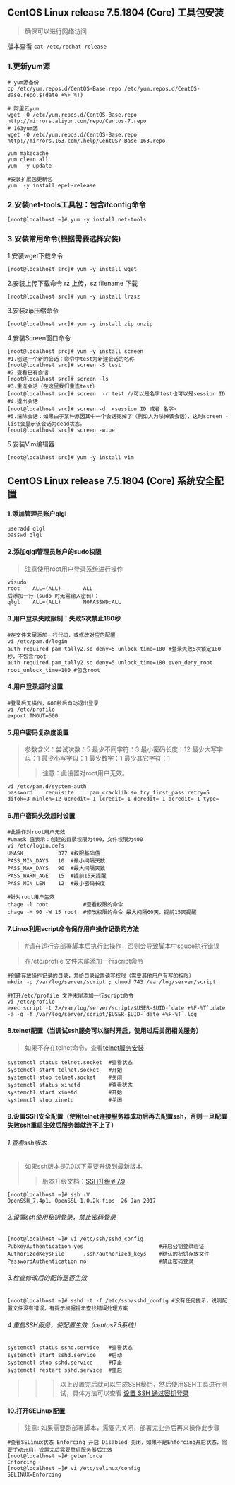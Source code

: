 ## CentOS Linux release 7.5.1804 (Core) 工具包安装
>确保可以进行网络访问

版本查看 `cat /etc/redhat-release`

### 1.更新yum源
```
# yum源备份
cp /etc/yum.repos.d/CentOS-Base.repo /etc/yum.repos.d/CentOS-Base.repo.$(date +%F_%T)

# 阿里云yum
wget -O /etc/yum.repos.d/CentOS-Base.repo http://mirrors.aliyun.com/repo/Centos-7.repo
# 163yum源
wget -O /etc/yum.repos.d/CentOS-Base.repo http://mirrors.163.com/.help/CentOS7-Base-163.repo

yum makecache
yum clean all
yum  -y update

#安装扩展包更新包
yum  -y install epel-release 
```
### 2.安装net-tools工具包：包含ifconfig命令

```
[root@localhost ~]# yum -y install net-tools
```

### 3.安装常用命令(根据需要选择安装)
1.安装wget下载命令
```
[root@localhost src]# yum -y install wget
```
2.安装上传下载命令 rz 上传，sz filename 下载
```
[root@localhost src]# yum -y install lrzsz
```
3.安装zip压缩命令
```
[root@localhost src]# yum -y install zip unzip
```
4.安装Screen窗口命令
```
[root@localhost src]# yum -y install screen 
#1.创建一个新的会话：命令中test为新建会话的名称
[root@localhost src]# screen -S test
#2.查看已有会话
[root@localhost src]# screen -ls
#3.重连会话（在这里我们重连test）
[root@localhost src]# screen  -r test //可以是名字test也可以是session ID
#4.退出会话
[root@localhost src]# screen -d  <session ID 或者 名字>
#5.清除会话：如果由于某种原因其中一个会话死掉了（例如人为杀掉该会话），这时screen -list会显示该会话为dead状态。
[root@localhost src]# screen -wipe
```
5.安装Vim编辑器
```
[root@localhost src]# yum -y install vim 
```

## CentOS Linux release 7.5.1804 (Core) 系统安全配置
#### 1.添加管理员账户qlgl
```
useradd qlgl
passwd qlgl
```
#### 2.添加qlgl管理员账户的sudo权限
>注意使用root用户登录系统进行操作
```
visudo
root    ALL=(ALL)       ALL 
后添加一行（sudo 时无需输入密码）：
qlgl    ALL=(ALL)       NOPASSWD:ALL
```
#### 3.用户登录失败限制：失败5次禁止180秒

```
#在文件末尾添加一行代码，或修改对应的配置
vi /etc/pam.d/login 
auth required pam_tally2.so deny=5 unlock_time=180 #登录失败5次锁定180秒，不包含root
auth required pam_tally2.so deny=5 unlock_time=180 even_deny_root root_unlock_time=180 #包含root
```
#### 4.用户登录超时设置
```
#登录后无操作，600秒后自动退出登录
vi /etc/profile
export TMOUT=600
```
#### 5.用户密码复杂度设置
>参数含义：尝试次数：5  最少不同字符：3 最小密码长度：12  最少大写字母：1 最少小写字母：1 最少数字：1 最少其它字符：1
>>注意：此设置对root用户无效。

```
vi /etc/pam.d/system-auth
password    requisite     pam_cracklib.so try_first_pass retry=5 difok=3 minlen=12 ucredit=-1 lcredit=-1 dcredit=-1 ocredit=-1 type=
```
#### 6.用户密码失效超时设置
```
#此操作对root用户无效
#umask 值表示：创建的目录权限为400，文件权限为400
vi /etc/login.defs
UMASK           377 #权限基础值
PASS_MIN_DAYS   10  #最小间隔天数
PASS_MAX_DAYS   90  #最大间隔天数
PASS_WARN_AGE   15  #提前15天提醒
PASS_MIN_LEN    12  #最小密码长度

#针对root用户生效
chage -l root           #查看权限的命令
chage -M 90 -W 15 root  #修改权限的命令 最大间隔60天，提前15天提醒
```
#### 7.Linux利用script命令保存用户操作记录的方法
>#请在运行完部署脚本后执行此操作，否则会导致脚本中souce执行错误

>在/etc/profile 文件末尾添加一行script命令
```
#创建存放操作记录的目录，并给目录设置读写权限（需要其他用户有写的权限）
mkdir -p /var/log/server/script ; chmod 743 /var/log/server/script

#打开/etc/profile 文件末尾添加一行script命令
vi /etc/profile
exec script -t 2>/var/log/server/script/$USER-$UID-`date +%F-%T`.date -a -q -f /var/log/server/script/$USER-$UID-`date +%F-%T`.log
```
#### 8.telnet配置（当调试ssh服务可以临时开启，使用过后关闭相关服务）
>如果不存在telnet命令，查看[telnet服务安装](https://blog.csdn.net/zhouzme/article/details/46461177)
```
systemctl status telnet.socket  #查看状态
systemctl start telnet.socket   #开始
systemctl stop telnet.socket    #关闭
systemctl status xinetd         #查看状态
systemctl start xinetd          #开始
systemctl stop xinetd           #关闭
```

#### 9.设置SSH安全配置（使用telnet连接服务器成功后再去配置ssh，否则一旦配置失败ssh重启生效后服务器就连不上了）
###### 1.查看ssh版本
>如果ssh版本是7.0以下需要升级到最新版本
>>版本升级文档：[SSH升级到7.9](https://www.cnblogs.com/GNblog/p/10246070.html)
```
[root@localhost ~]# ssh -V
OpenSSH_7.4p1, OpenSSL 1.0.2k-fips  26 Jan 2017
```
###### 2.设置ssh使用秘钥登录，禁止密码登录

```
[root@localhost ~]# vi /etc/ssh/sshd_config
PubkeyAuthentication yes                        #开启公钥登录验证
AuthorizedKeysFile      .ssh/authorized_keys    #默认的秘钥存放文件
PasswordAuthentication no                       #禁止密码登录
```
###### 3.检查修改后的配饰是否生效

```
[root@localhost ~]# sshd -t -f /etc/ssh/sshd_config #没有任何提示，说明配置文件没有错误，有提示根据提示查找错误处理方案
```
###### 4.重启SSH服务，使配置生效（centos7.5系统）

```
systemctl status sshd.service   #查看状态
systemctl start sshd.service    #启动
systemctl stop sshd.service     #停止
systemctl restart sshd.service  #重启
```
>>>以上设置完后就可以生成SSH秘钥，然后使用SSH工具进行测试，具体方法可以查看
[设置 SSH 通过密钥登录](http://www.cnblogs.com/GNblog/p/7127555.html)

#### 10.打开SELinux配置
>注意: 如果需要跑部署脚本，需要先关闭，部署完业务后再来操作此步骤

```
#查看SELinux状态 Enforcing 开启 Disabled 关闭，如果不是Enforcing开启状态，需要手动开启，设置完后需要重启服务器后生效
[root@localhost ~]# getenforce
Enforcing
[root@localhost ~]# vi /etc/selinux/config
SELINUX=Enforcing
```